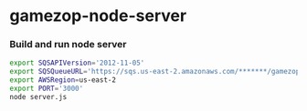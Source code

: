 # gamezop-node-server

### Build and run node server
```bash
export SQSAPIVersion='2012-11-05'
export SQSQueueURL='https://sqs.us-east-2.amazonaws.com/*******/gamezop'
export AWSRegion=us-east-2
export PORT='3000'
node server.js
```
